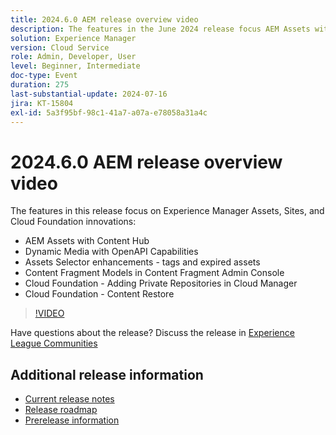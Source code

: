 ```yaml
---
title: 2024.6.0 AEM release overview video
description: The features in the June 2024 release focus AEM Assets with Content Hub, Dynamic Media with OpenAPI Capabilities, Assets Selector enhancements - tags and expired assets, Content Fragment Models in Content Fragment Admin Console, Cloud Foundation - Adding Private Repositories in Cloud Manager, and Cloud Foundation - Content Restore.
solution: Experience Manager
version: Cloud Service
role: Admin, Developer, User
level: Beginner, Intermediate
doc-type: Event
duration: 275
last-substantial-update: 2024-07-16
jira: KT-15804
exl-id: 5a3f95bf-98c1-41a7-a07a-e78058a31a4c
---
```

# 2024.6.0 AEM release overview video

The features in this release focus on Experience Manager Assets, Sites, and Cloud Foundation innovations:
 
 * AEM Assets with Content Hub
 * Dynamic Media with OpenAPI Capabilities
 * Assets Selector enhancements - tags and expired assets
 * Content Fragment Models in Content Fragment Admin Console
 * Cloud Foundation - Adding Private Repositories in Cloud Manager
 * Cloud Foundation - Content Restore

>[!VIDEO](https://video.tv.adobe.com/v/3430779/?learn=on)


Have questions about the release?  Discuss the release in [Experience League Communities](https://adobe.ly/47dj9Wj)

## Additional release information

* [Current release notes](https://experienceleague.adobe.com/docs/experience-manager-cloud-service/content/release-notes/home.html)
* [Release roadmap](https://experienceleague.adobe.com/docs/experience-manager-release-information/aem-release-updates/update-releases-roadmap.html)
* [Prerelease information](https://experienceleague.adobe.com/docs/experience-manager-cloud-service/content/release-notes/prerelease.html)
